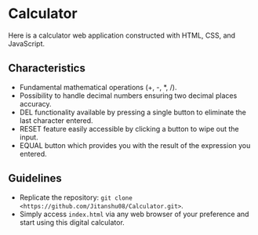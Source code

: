 # Calculator

Here is a calculator web application constructed with HTML, CSS, and JavaScript.

## Characteristics

- Fundamental mathematical operations (+, -, \*, /).
- Possibility to handle decimal numbers ensuring two decimal places accuracy.
- DEL functionality available by pressing a single button to eliminate the last character entered.
- RESET feature easily accessible by clicking a button to wipe out the input.
- EQUAL button which provides you with the result of the expression you entered.

## Guidelines

- Replicate the repository: `git clone <https://github.com/Jitanshu08/Calculator.git>`.
- Simply access `index.html` via any web browser of your preference and start using this digital calculator.
